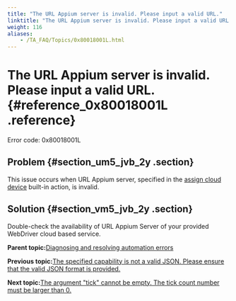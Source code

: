 ```yaml
--- 
title: "The URL Appium server is invalid. Please input a valid URL."
linktitle: "The URL Appium server is invalid. Please input a valid URL."
weight: 116
aliases: 
    - /TA_FAQ/Topics/0x80018001L.html
---
```

# The URL Appium server is invalid. Please input a valid URL. {#reference_0x80018001L .reference}

Error code: 0x80018001L

## Problem {#section_um5_jvb_2y .section}

This issue occurs when URL Appium server, specified in the [assign cloud device](../../TA_Automation/Topics/bia_assign_cloud_device.html) built-in action, is invalid.

## Solution {#section_vm5_jvb_2y .section}

Double-check the availability of URL Appium Server of your provided WebDriver cloud based service.

**Parent topic:**[Diagnosing and resolving automation errors](../../TA_FAQ/Topics/faq.automation_error.html)

**Previous topic:**[The specified capability is not a valid JSON. Please ensure that the valid JSON format is provided.](../../TA_FAQ/Topics/0x80018002L.html)

**Next topic:**[The argument "tick" cannot be empty. The tick count number must be larger than 0.](../../TA_FAQ/Topics/0x80010B07L.html)

